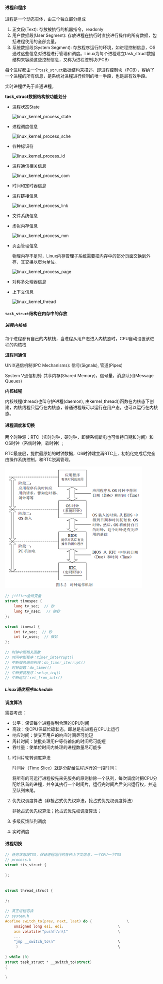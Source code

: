 #### 进程和程序

进程是一个动态实体，由三个独立部分组成

1. 正文段(Text): 存放被执行的机器指令，readonly
2. 用户数据段(User Segment): 存放进程在执行时直接进行操作的所有数据，包括进程使用的全部变量。
3. 系统数据段(System Segment): 存放程序运行的环境，如进程控制信息，OS通过这些信息对进程进行管理和调度。Linux为每个进程建立task_struct数据结构来容纳这些控制信息，又称为进程控制块(PCB)

每个进程都由一个`task_struct`数据结构来描述，即进程控制块（PCB），容纳了一个进程的所有信息，是系统对进程进行控制的唯一手段，也是最有效手段。

实时进程优先于普通进程。

**task_struct数据结构按功能划分**

- 进程状态State

  ![linux_kernel_process_state](..\..\pic\linux_kernel_process_state.png)

  

- 进程调度信息

  ![linux_kernel_process_sche](..\..\pic\linux_kernel_process_sche.png)

- 各种标识符

  ![linux_kernel_process_id](..\..\pic\linux_kernel_process_id.png)

- 进程通信相关信息

  ![linux_kernel_process_com](..\..\pic\linux_kernel_process_com.png)

- 时间和定时器信息

- 进程链接信息

  ![linux_kernel_process_link](..\..\pic\linux_kernel_process_link.png)

- 文件系统信息

- 虚拟内存信息

  ![linux_kernel_process_mm](..\..\pic\linux_kernel_process_mm.png)

- 页面管理信息

  物理内存不足时，Linux内存管理子系统需要把内存中的部分页面交换到外存，其交换以页为单位。

  ![linux_kernel_process_page](..\..\pic\linux_kernel_process_page.png)

- 对称多处理器信息

- 上下文信息

  ![linux_kernel_thread](..\..\pic\linux_kernel_thread.png)



#### `task_struct`结构在内存中的存放

##### 进程内核栈

每个进程都有自己的内核栈，当进程从用户态进入内核态时，CPU自动设置该进程的内核栈





**进程间通信**

UNIX通信机制(IPC Mechanisms): 信号(Signals), 管道(Pipes)

System V通信机制: 共享内存(Shared Memory)，信号量，消息队列(Message Queues)



**内核线程**

内核线程(thread)也叫守护进程(daemon), 由kernel_thread()函数在内核态下创建，内核线程只运行在内核态，普通进程既可以运行在用户态，也可以运行在内核态。



#### 进程调度和切换

两个时钟源：RTC（实时时钟，硬时钟，即使系统断电也可维持日期和时间）和OS时钟（系统时钟，软时钟）;

RTC最底层，提供最原始的时钟数据，OS时钟建立再RTC上，初始化完成后完全由操作系统控制，和RTC脱离管理。

<img src="..\..\pic\linux_rtc.png" alt="linux_rtc" style="zoom:90%;" />

```c
// jiffies全局变量
struct timespec {
    long tv_sec;  // 秒
    long tv_nsec;  // 纳秒
};

struct timeval {
    int tv_sec;  // 秒
    int tv_usec;  // 微妙
};

// 时钟中断相关函数
// 时间中断程序：timer_interrupt()
// 中断服务通用例程：do_timer_iterrupt()
// 时钟函数：do_timer()
// 中断安装程序：setup_irq()
// 中断返回：ret_from_intr()
```



##### Linux调度程序Schedule





**调度算法**

需要考虑：

- 公平：保证每个进程得到合理的CPU时间
- 高效：使CPU保证忙碌状态，即总是有进程在CPU上运行
- 响应时间：使交互用户的响应时间尽可能短
- 周转时间：使批处理用户等待输出的时间尽可能短
- 吞吐量：使单位时间内处理的进程数量尽可能多



1. 时间片轮转调度算法

   时间片（Time Slice）就是分配给进程运行的一段时间；

   将所有的可运行进程按先来先服务的原则排除一个队列，每次调度时把CPU分配给队首的进程，并令其执行一个时间片，运行完时间片后交出运行权，并送至队列末尾。

2. 优先权调度算法（非抢占式优先权算法，抢占式优先权调度算法）

   非抢占式优先权算法；抢占式优先权调度算法；

3. 多级反馈队列调度

4. 实时调度



#### 进程切换

```c
// 任务状态段TSS，保证进程运行的各种上下文信息，一个CPU一个TSS
// process.h
struct tts_struct {
    
};


struct thread_struct {
    
};

// 真正进程切换
// system.h
#define switch_to(prev, next, last) do {				\
	unsigned long esi, edi;							\
	asm volatile("pushfl\n\t"						\
	...
	"jmp __switch_to\n"								\
     )												\

} while (0)
struct task_struct * __switch_to(struct)
{
    
}

```































